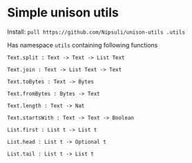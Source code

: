 # Simple unison utils

Install: `pull https://github.com/Nipsuli/unison-utils .utils`

Has namespace `utils` containing following functions
```
Text.split : Text -> Text -> List Text

Text.join : Text -> List Text -> Text

Text.toBytes : Text -> Bytes

Text.fromBytes : Bytes -> Text

Text.length : Text -> Nat

Text.startsWith : Text -> Text -> Boolean

List.first : List t -> List t

List.head : List t -> Optional t

List.tail : List t -> List t
```

